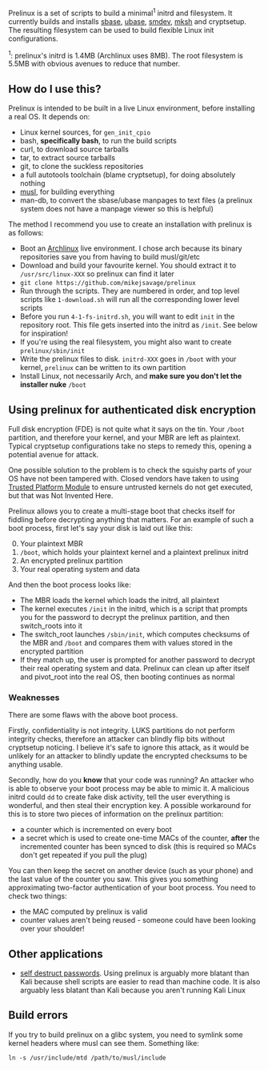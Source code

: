 [sbase]: http://tools.suckless.org/sbase
[ubase]: http://tools.suckless.org/ubase
[smdev]: http://git.suckless.org/smdev/
[mksh]: https://www.mirbsd.org/mksh.htm

Prelinux is a set of scripts to build a minimal<sup>1</sup> initrd and
filesystem. It currently builds and installs [sbase][sbase],
[ubase][ubase], [smdev][smdev], [mksh][mksh] and cryptsetup. The
resulting filesystem can be used to build flexible Linux init
configurations.

<sup>1</sup>: prelinux's initrd is 1.4MB (Archlinux uses 8MB). The root
filesystem is 5.5MB with obvious avenues to reduce that number.

How do I use this?
------------------

[musl]: http://www.musl-libc.org/
[arch]: https://www.archlinux.org/

Prelinux is intended to be built in a live Linux environment, before
installing a real OS. It depends on:

- Linux kernel sources, for `gen_init_cpio`
- bash, __specifically bash__, to run the build scripts
- curl, to download source tarballs
- tar, to extract source tarballs
- git, to clone the suckless repositories
- a full autotools toolchain (blame cryptsetup), for doing absolutely
  nothing
- [musl][musl], for building everything
- man-db, to convert the sbase/ubase manpages to text files (a prelinux
  system does not have a manpage viewer so this is helpful)

The method I recommend you use to create an installation with prelinux
is as follows:

- Boot an [Archlinux][arch] live environment. I chose arch because its
  binary repositories save you from having to build musl/git/etc
- Download and build your favourite kernel. You should extract it to
  `/usr/src/linux-XXX` so prelinux can find it later
- `git clone https://github.com/mikejsavage/prelinux`
- Run through the scripts. They are numbered in order, and top level
  scripts like `1-download.sh` will run all the corresponding lower
  level scripts
- Before you run `4-1-fs-initrd.sh`, you will want to edit `init` in the
  repository root. This file gets inserted into the initrd as
  `/init`. See below for inspiration!
- If you're using the real filesystem, you might also want to create
  `prelinux/sbin/init`
- Write the prelinux files to disk. `initrd-XXX` goes in `/boot` with
  your kernel, `prelinux` can be written to its own partition
- Install Linux, not necessarily Arch, and __make sure you don't let the
  installer nuke__ `/boot`


Using prelinux for authenticated disk encryption
------------------------------------------------

[TPM]: http://en.wikipedia.org/wiki/Trusted_Platform_Module

Full disk encryption (FDE) is not quite what it says on the tin. Your
`/boot` partition, and therefore your kernel, and your MBR are left as
plaintext. Typical cryptsetup configurations take no steps to remedy
this, opening a potential avenue for attack. 

One possible solution to the problem is to check the squishy parts of
your OS have not been tampered with. Closed vendors have taken to using
[Trusted Platform Module][TPM] to ensure untrusted kernels do not get
executed, but that was Not Invented Here.

Prelinux allows you to create a multi-stage boot that checks itself for
fiddling before decrypting anything that matters. For an example of such
a boot process, first let's say your disk is laid out like this:

0. Your plaintext MBR
1. `/boot`, which holds your plaintext kernel and a plaintext
   prelinux initrd
2. An encrypted prelinux partition
3. Your real operating system and data

And then the boot process looks like:

- The MBR loads the kernel which loads the initrd, all plaintext
- The kernel executes `/init` in the initrd, which is a script that
  prompts you for the password to decrypt the prelinux partition, and
  then switch_roots into it
- The switch_root launches `/sbin/init`, which computes checksums of the
  MBR and `/boot` and compares them with values stored in the encrypted
  partition
- If they match up, the user is prompted for another password to decrypt
  their real operating system and data. Prelinux can clean up after
  itself and pivot_root into the real OS, then booting continues as
  normal

### Weaknesses

There are some flaws with the above boot process.

Firstly, confidentiality is not integrity. LUKS partitions do not
perform integrity checks, therefore an attacker can blindly flip bits
without cryptsetup noticing. I believe it's safe to ignore this attack,
as it would be unlikely for an attacker to blindly update the encrypted
checksums to be anything usable.

Secondly, how do you __know__ that your code was running? An attacker
who is able to observe your boot process may be able to mimic it. A
malicious initrd could `dd` to create fake disk activity, tell the user
everything is wonderful, and then steal their encryption key. A possible
workaround for this is to store two pieces of information on the
prelinux partition:

- a counter which is incremented on every boot
- a secret which is used to create one-time MACs of the counter,
  __after__ the incremented counter has been synced to disk (this is
  required so MACs don't get repeated if you pull the plug)

You can then keep the secret on another device (such as your phone) and
the last value of the counter you saw. This gives you something
approximating two-factor authentication of your boot process. You need
to check two things:

- the MAC computed by prelinux is valid
- counter values aren't being reused - someone could have been looking
  over your shoulder!


Other applications
------------------

[kali]: https://www.kali.org/how-to/emergency-self-destruction-luks-kali/

- [self destruct passwords][kali]. Using prelinux is arguably more
  blatant than Kali because shell scripts are easier to read than
  machine code. It is also arguably less blatant than Kali because you
  aren't running Kali Linux


Build errors
------------

If you try to build prelinux on a glibc system, you need to symlink some
kernel headers where musl can see them. Something like:

	ln -s /usr/include/mtd /path/to/musl/include

